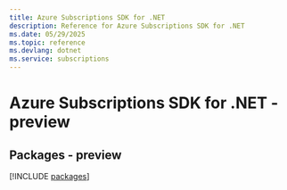 ```yaml
---
title: Azure Subscriptions SDK for .NET
description: Reference for Azure Subscriptions SDK for .NET
ms.date: 05/29/2025
ms.topic: reference
ms.devlang: dotnet
ms.service: subscriptions
---
```

# Azure Subscriptions SDK for .NET - preview
## Packages - preview
[!INCLUDE [packages](subscriptions-index.md)]